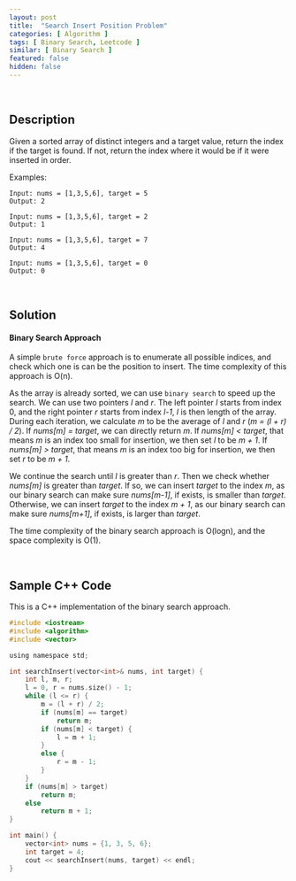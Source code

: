 ```yaml
---
layout: post
title:  "Search Insert Position Problem"
categories: [ Algorithm ]
tags: [ Binary Search, Leetcode ]
similar: [ Binary Search ]
featured: false
hidden: false
---
```


<br />

## Description

Given a sorted array of distinct integers and a target value, return the index if the target is found. If not, return the index where it would be if it were inserted in order.



Examples: 
```
Input: nums = [1,3,5,6], target = 5
Output: 2

Input: nums = [1,3,5,6], target = 2
Output: 1

Input: nums = [1,3,5,6], target = 7
Output: 4

Input: nums = [1,3,5,6], target = 0
Output: 0
```

<br />

## Solution

#### Binary Search Approach

A simple `brute force` approach is to enumerate all possible indices, and check which one is can be the position to insert. The time complexity of this approach is O(n).

As the array is already sorted, we can use `binary search` to speed up the search. We can use two pointers *l* and *r*. The left pointer *l* starts from index 0, and the right pointer *r* starts from index *l-1*, *l* is then length of the array. During each iteration, we calculate *m* to be the average of *l* and *r* (*m = (l + r) / 2*). If *nums[m] = target*, we can directly return *m*. If *nums[m] < target*, that means *m* is an index too small for insertion, we then set *l* to be *m + 1*. If *nums[m] > target*, that means *m* is an index too big for insertion, we then set *r* to be *m + 1*.

We continue the search until *l* is greater than *r*. Then we check whether *nums[m]* is greater than *target*. If so, we can insert *target* to the index *m*, as our binary search can make sure *nums[m-1]*, if exists, is smaller than *target*. Otherwise, we can insert *target* to the index *m + 1*, as our binary search can make sure *nums[m+1]*, if exists, is larger than *target*.

The time complexity of the binary search approach is O(logn), and the space complexity is O(1).

<br />

## Sample C++ Code

This is a C++ implementation of the binary search approach.

```c
#include <iostream>
#include <algorithm>
#include <vector>

using namespace std;

int searchInsert(vector<int>& nums, int target) {
    int l, m, r;
    l = 0, r = nums.size() - 1;
    while (l <= r) {
        m = (l + r) / 2;
        if (nums[m] == target)
            return m;
        if (nums[m] < target) {
            l = m + 1;
        }
        else {
            r = m - 1;
        }
    }
    if (nums[m] > target)
        return m;
    else
        return m + 1;
}

int main() {
    vector<int> nums = {1, 3, 5, 6};
    int target = 4;
    cout << searchInsert(nums, target) << endl;
}
```
